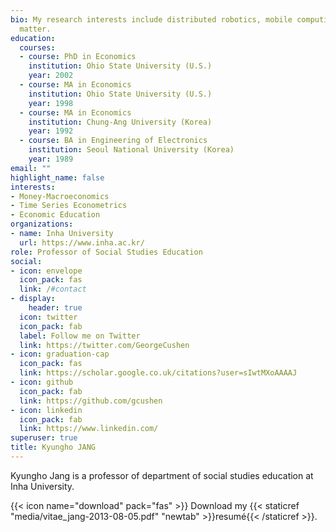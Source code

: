 ```yaml
---
bio: My research interests include distributed robotics, mobile computing and programmable
  matter.
education:
  courses:
  - course: PhD in Economics
    institution: Ohio State University (U.S.)
    year: 2002
  - course: MA in Economics
    institution: Ohio State University (U.S.)
    year: 1998
  - course: MA in Economics
    institution: Chung-Ang University (Korea)
    year: 1992
  - course: BA in Engineering of Electronics
    institution: Seoul National University (Korea)
    year: 1989
email: ""
highlight_name: false
interests:
- Money-Macroeconomics
- Time Series Econometrics
- Economic Education
organizations:
- name: Inha University
  url: https://www.inha.ac.kr/
role: Professor of Social Studies Education
social:
- icon: envelope
  icon_pack: fas
  link: /#contact
- display:
    header: true
  icon: twitter
  icon_pack: fab
  label: Follow me on Twitter
  link: https://twitter.com/GeorgeCushen
- icon: graduation-cap
  icon_pack: fas
  link: https://scholar.google.co.uk/citations?user=sIwtMXoAAAAJ
- icon: github
  icon_pack: fab
  link: https://github.com/gcushen
- icon: linkedin
  icon_pack: fab
  link: https://www.linkedin.com/
superuser: true
title: Kyungho JANG
---
```


Kyungho Jang is a professor of department of social studies education at Inha University.

{{< icon name="download" pack="fas" >}} Download my {{< staticref "media/vitae_jang-2013-08-05.pdf" "newtab" >}}resumé{{< /staticref >}}.
